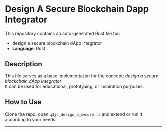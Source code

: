 # Design A Secure Blockchain Dapp Integrator

This repository contains an auto-generated Rust file for:

- design a secure blockchain dApp integrator
- **Language**: Rust

## Description

This file serves as a base implementation for the concept: *design a secure blockchain dApp integrator*.  
It can be used for educational, prototyping, or inspiration purposes.

## How to Use

Clone the repo, open `q3jc_design_a_secure.rs` and extend or run it according to your needs.

---


